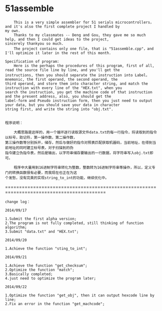 51assemble
==========

        This is a very simple assembler for 51 serials microcontrollers，and it's also the first complete project I handled by 
    my own.
        Thanks to my classmates -- Deng and Gou, they gave me so much help, and then I could get ideas to the project, 
    sincerely thankyou so much.
        The project contains only one file, that is "51assemble.cpp"，and I'll optimize it later in the rest of this month.

    Specification of program:
        Here is the perhaps the procedures of this program, first of all, read the source file line by line, and you'll get the
    instructions, then you should separate the instruction into Label，mnemonic, the first operand, the second operand, the 
    third operand, and store them into character string, and match the instruction with every line of the "HEX.txt", when you 
    search the instruction, you get the machine code of that instruction and the present address, also, you should get the 
    label-form and Pseudo instruction form, then you just need to output your data, but you should save your data in character 
    string first, and write the string into "obj.txt".

    
    程序说明：
    
        大概思路是这样的，用一个循环逐行读取源文件data.txt的每一行指令，将读取到的指令以标号，助记符，第一操作数，第二操作数，
    第三操作数等分别拆开，储存，然后与做好的指令对照表匹配获取机器码，当前地址，在得到当前地址的同时建立标号表，对于扫描到的伪
    指令建立伪指令表，然后是输出，以字符串储存要输出的一行数据，将字符串写入obj.txt即可。
    
        程序中大量用到16进制字符串转化为整数，整数转为16进制字符串等操作，所以，定义专门的转换函数很有必要，而我现在也正在为这
    个发愁，没有完美的实现string_to_int的功能，继续优化中。




==========================================================================================

    change log：
    
    2014/09/17
    
    1.Submit the first alpha version;
    2.The program is not fully completed, still thinking of function algorithm;
    3.Submit "data.txt" and "HEX.txt";
    
    2014/09/20
    
    1.Achieve the function "sting_to_int";
    
    2014/09/21
    
    1.Achieve the function "get_checksum";
    2.Optimize the function "match";
    3.Basically completed;
    4.just need to optimize the program later;
    
    2014/09/22
    
    1.Optimize the function "get_obj", then it can output hexcode line by line;
    2.Fix an error in the function "get_machcode";
